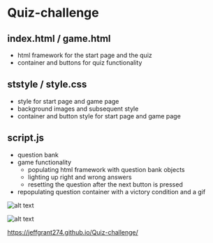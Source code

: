 # Quiz-challenge

## index.html / game.html
* html framework for the start page and the quiz
* container and buttons for quiz functionality

## ststyle / style.css
* style for start page and game page
* background images and subsequent style
* container and button style for start page and game page

## script.js
* question bank 
* game functionality
  * populating html framework with question bank objects
  * lighting up right and wrong answers
  * resetting the question after the next button is pressed
* repopulating question container with a victory condition and a gif

![alt text](https://user-images.githubusercontent.com/78169011/117084994-a25fb880-ad16-11eb-8636-a2c39cdbf93e.png)

![alt text](https://user-images.githubusercontent.com/78169011/117085100-e18e0980-ad16-11eb-9956-2f834aa247d9.png)

https://jeffgrant274.github.io/Quiz-challenge/
